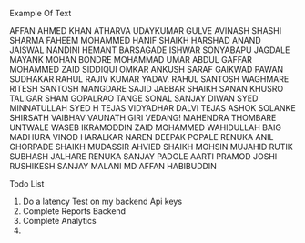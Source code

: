 Example Of Text 

AFFAN AHMED KHAN ATHARVA UDAYKUMAR GULVE AVINASH SHASHI SHARMA FAHEEM MOHAMMED HANIF SHAIKH HARSHAD ANAND JAISWAL NANDINI HEMANT BARSAGADE ISHWAR SONYABAPU JAGDALE MAYANK MOHAN BONDRE MOHAMMAD UMAR ABDUL GAFFAR MOHAMMED ZAID SIDDIQUI OMKAR ANKUSH SARAF GAIKWAD PAWAN SUDHAKAR RAHUL RAJIV KUMAR YADAV. RAHUL SANTOSH WAGHMARE RITESH SANTOSH MANGDARE SAJID JABBAR SHAIKH SANAN KHUSRO TALIGAR SHAM GOPALRAO TANGE SONAL SANJAY DIWAN SYED MINNATULLAH SYED H TEJAS VIDYADHAR DALVI TEJAS ASHOK SOLANKE SHIRSATH VAIBHAV VAUNATH GIRI VEDANG! MAHENDRA THOMBARE UNTWALE WASEB IKRAMODDIN ZAID MOHAMMED WAHIDULLAH BAIG MADHURA VINOD HARALKAR NAREN DEEPAK POPALE RENUKA ANIL GHORPADE SHAIKH MUDASSIR AHVIED SHAIKH MOHSIN MUJAHID RUTIK SUBHASH JALHARE RENUKA SANJAY PADOLE AARTI PRAMOD JOSHI RUSHIKESH SANJAY MALANI MD AFFAN HABIBUDDIN

Todo List 
1. Do a latency Test on my backend Api keys  
2. Complete Reports Backend 
3. Complete Analytics 
4. 